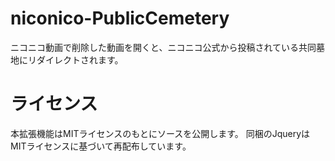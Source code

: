 # niconico-PublicCemetery
ニコニコ動画で削除した動画を開くと、ニコニコ公式から投稿されている共同墓地にリダイレクトされます。

# ライセンス
本拡張機能はMITライセンスのもとにソースを公開します。
同梱のJqueryはMITライセンスに基づいて再配布しています。
